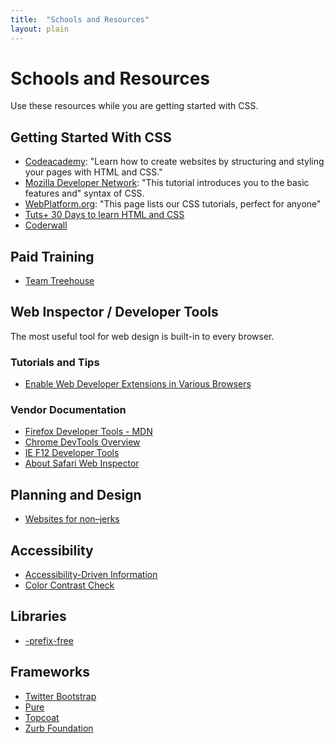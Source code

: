 ```yaml
---
title:  "Schools and Resources"
layout: plain
---
```


# Schools and Resources

Use these resources while you are getting started with CSS.

## Getting Started With CSS

* [Codeacademy](http://www.codecademy.com/tracks/web): "Learn how to create websites by structuring and styling your pages with HTML and CSS."
* [Mozilla Developer Network](https://developer.mozilla.org/en-US/docs/Web/Guide/CSS/Getting_started): "This tutorial introduces you to the basic features and" syntax of CSS.
* [WebPlatform.org](https://webplatform.github.io/docs/css/): "This page lists our CSS tutorials, perfect for anyone"
* [Tuts+ 30 Days to learn HTML and CSS](http://webdesign.tutsplus.com/courses/30-days-to-learn-html-css)
* [Coderwall](https://coderwall.com/web/popular)

## Paid Training

* [Team Treehouse](http://teamtreehouse.com/)

## Web Inspector / Developer Tools

The most useful tool for web design is built-in to every browser.

### Tutorials and Tips

* [Enable Web Developer Extensions in Various Browsers](http://debugbrowser.com)

### Vendor Documentation

* [Firefox Developer Tools - MDN](https://developer.mozilla.org/en-US/docs/Tools)
* [Chrome DevTools Overview](https://developer.chrome.com/devtools)
* [IE F12 Developer Tools](http://msdn.microsoft.com/library/ie/bg182326(v=vs.85))
* [About Safari Web Inspector](https://developer.apple.com/library/safari/documentation/AppleApplications/Conceptual/Safari_Developer_Guide/Introduction/Introduction.html)

## Planning and Design

* [Websites for non–jerks](https://github.com/chriswrightdesign/websites-for-non-jerks)

## Accessibility

* [Accessibility-Driven Information](http://a11yproject.com/)
* [Color Contrast Check](http://web.archive.org/web/20210425025716/https://snook.ca/technical/colour_contrast/colour.html)

## Libraries

* [-prefix-free](http://leaverou.github.io/prefixfree/)

## Frameworks

* [Twitter Bootstrap](http://getbootstrap.com/)
* [Pure](http://purecss.io/)
* [Topcoat](http://topcoat.io/)
* [Zurb Foundation](http://foundation.zurb.com/)
